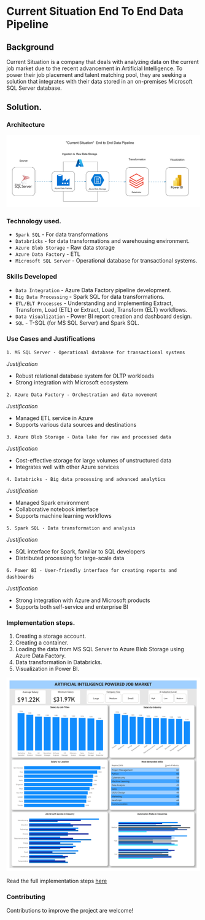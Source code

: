 # Current Situation End To End Data Pipeline
## Background
Current Situation is a company that deals with analyzing data on the current job market due to the recent advancement in Artificial Intelligence. To power their job placement and talent matching pool, they are seeking a solution that integrates with their data stored in an on-premises Microsoft SQL Server database.

## Solution.
### Architecture
![](https://github.com/Samuel-Njoroge/current-situation-data-pipeline/blob/main/diagrams/AI_jobs_insights.svg)

### Technology used.
- `Spark SQL` - For data transformations
- `Databricks` - for data transformations and warehousing environment.
- `Azure Blob Storage` - Raw data storage
- `Azure Data Factory` - ETL 
- `Microsoft SQL Server` - Operational database for transactional systems.

### Skills Developed
- `Data Integration` - Azure Data Factory pipeline development.
- `Big Data Processing` - Spark SQL for data transformations.
- `ETL/ELT Processes` - Understanding and implementing Extract, Transform, Load (ETL) or Extract, Load, Transform (ELT) workflows.
- `Data Visualization` - Power BI report creation and dashboard design.
- `SQL` - T-SQL (for MS SQL Server) and Spark SQL.

### Use Cases and Justifications

`1. MS SQL Server - Operational database for transactional systems`

*Justification*
- Robust relational database system for OLTP workloads
- Strong integration with Microsoft ecosystem

`2. Azure Data Factory - Orchestration and data movement`

*Justification*
- Managed ETL service in Azure
- Supports various data sources and destinations

`3. Azure Blob Storage - Data lake for raw and processed data`

*Justification*
- Cost-effective storage for large volumes of unstructured data
- Integrates well with other Azure services

`4. Databricks - Big data processing and advanced analytics`

*Justification*
- Managed Spark environment
- Collaborative notebook interface
- Supports machine learning workflows

`5. Spark SQL - Data transformation and analysis`

*Justification*
- SQL interface for Spark, familiar to SQL developers
- Distributed processing for large-scale data

`6. Power BI - User-friendly interface for creating reports and dashboards`

*Justification*
- Strong integration with Azure and Microsoft products
- Supports both self-service and enterprise BI

### Implementation steps.
1. Creating a storage account.
2. Creating a container.
3. Loading the data from MS SQL Server to Azure Blob Storage using Azure Data Factory.
4. Data transformation in Databricks.
5. Visualization in Power BI.

![](https://github.com/Samuel-Njoroge/current-situation-data-pipeline/blob/main/diagrams/dashboard.jpg)

Read the full implementation steps [here](https://medium.com/@_NjorogeSamuel/current-situation-end-to-end-data-pipeline-d74dd2d0ada9)
 
### Contributing
Contributions to improve the project are welcome!
